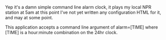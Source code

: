 Yep it's a damn simple command line alarm clock, it plays my local NPR station at 5am at this point
I've not yet written any configuration HTML for it, and may at some point.

This application accepts a command line argument of alarm=[TIME] 
where [TIME] is a hour:minute combination on the 24hr clock.
